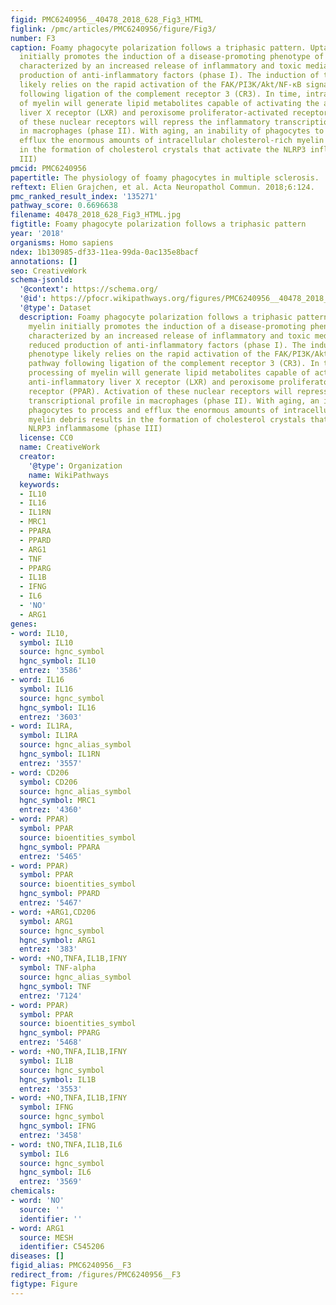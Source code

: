 ```yaml
---
figid: PMC6240956__40478_2018_628_Fig3_HTML
figlink: /pmc/articles/PMC6240956/figure/Fig3/
number: F3
caption: Foamy phagocyte polarization follows a triphasic pattern. Uptake of myelin
  initially promotes the induction of a disease-promoting phenotype of phagocytes,
  characterized by an increased release of inflammatory and toxic mediators, and reduced
  production of anti-inflammatory factors (phase I). The induction of this phenotype
  likely relies on the rapid activation of the FAK/PI3K/Akt/NF-κB signaling pathway
  following ligation of the complement receptor 3 (CR3). In time, intracellular processing
  of myelin will generate lipid metabolites capable of activating the anti-inflammatory
  liver X receptor (LXR) and peroxisome proliferator-activated receptor (PPAR). Activation
  of these nuclear receptors will repress the inflammatory transcriptional profile
  in macrophages (phase II). With aging, an inability of phagocytes to process and
  efflux the enormous amounts of intracellular cholesterol-rich myelin debris results
  in the formation of cholesterol crystals that activate the NLRP3 inflammasome (phase
  III)
pmcid: PMC6240956
papertitle: The physiology of foamy phagocytes in multiple sclerosis.
reftext: Elien Grajchen, et al. Acta Neuropathol Commun. 2018;6:124.
pmc_ranked_result_index: '135271'
pathway_score: 0.6696638
filename: 40478_2018_628_Fig3_HTML.jpg
figtitle: Foamy phagocyte polarization follows a triphasic pattern
year: '2018'
organisms: Homo sapiens
ndex: 1b130985-df33-11ea-99da-0ac135e8bacf
annotations: []
seo: CreativeWork
schema-jsonld:
  '@context': https://schema.org/
  '@id': https://pfocr.wikipathways.org/figures/PMC6240956__40478_2018_628_Fig3_HTML.html
  '@type': Dataset
  description: Foamy phagocyte polarization follows a triphasic pattern. Uptake of
    myelin initially promotes the induction of a disease-promoting phenotype of phagocytes,
    characterized by an increased release of inflammatory and toxic mediators, and
    reduced production of anti-inflammatory factors (phase I). The induction of this
    phenotype likely relies on the rapid activation of the FAK/PI3K/Akt/NF-κB signaling
    pathway following ligation of the complement receptor 3 (CR3). In time, intracellular
    processing of myelin will generate lipid metabolites capable of activating the
    anti-inflammatory liver X receptor (LXR) and peroxisome proliferator-activated
    receptor (PPAR). Activation of these nuclear receptors will repress the inflammatory
    transcriptional profile in macrophages (phase II). With aging, an inability of
    phagocytes to process and efflux the enormous amounts of intracellular cholesterol-rich
    myelin debris results in the formation of cholesterol crystals that activate the
    NLRP3 inflammasome (phase III)
  license: CC0
  name: CreativeWork
  creator:
    '@type': Organization
    name: WikiPathways
  keywords:
  - IL10
  - IL16
  - IL1RN
  - MRC1
  - PPARA
  - PPARD
  - ARG1
  - TNF
  - PPARG
  - IL1B
  - IFNG
  - IL6
  - 'NO'
  - ARG1
genes:
- word: IL10,
  symbol: IL10
  source: hgnc_symbol
  hgnc_symbol: IL10
  entrez: '3586'
- word: IL16
  symbol: IL16
  source: hgnc_symbol
  hgnc_symbol: IL16
  entrez: '3603'
- word: IL1RA,
  symbol: IL1RA
  source: hgnc_alias_symbol
  hgnc_symbol: IL1RN
  entrez: '3557'
- word: CD206
  symbol: CD206
  source: hgnc_alias_symbol
  hgnc_symbol: MRC1
  entrez: '4360'
- word: PPAR)
  symbol: PPAR
  source: bioentities_symbol
  hgnc_symbol: PPARA
  entrez: '5465'
- word: PPAR)
  symbol: PPAR
  source: bioentities_symbol
  hgnc_symbol: PPARD
  entrez: '5467'
- word: +ARG1,CD206
  symbol: ARG1
  source: hgnc_symbol
  hgnc_symbol: ARG1
  entrez: '383'
- word: +NO,TNFA,IL1B,IFNY
  symbol: TNF-alpha
  source: hgnc_alias_symbol
  hgnc_symbol: TNF
  entrez: '7124'
- word: PPAR)
  symbol: PPAR
  source: bioentities_symbol
  hgnc_symbol: PPARG
  entrez: '5468'
- word: +NO,TNFA,IL1B,IFNY
  symbol: IL1B
  source: hgnc_symbol
  hgnc_symbol: IL1B
  entrez: '3553'
- word: +NO,TNFA,IL1B,IFNY
  symbol: IFNG
  source: hgnc_symbol
  hgnc_symbol: IFNG
  entrez: '3458'
- word: tNO,TNFA,IL1B,IL6
  symbol: IL6
  source: hgnc_symbol
  hgnc_symbol: IL6
  entrez: '3569'
chemicals:
- word: 'NO'
  source: ''
  identifier: ''
- word: ARG1
  source: MESH
  identifier: C545206
diseases: []
figid_alias: PMC6240956__F3
redirect_from: /figures/PMC6240956__F3
figtype: Figure
---
```

